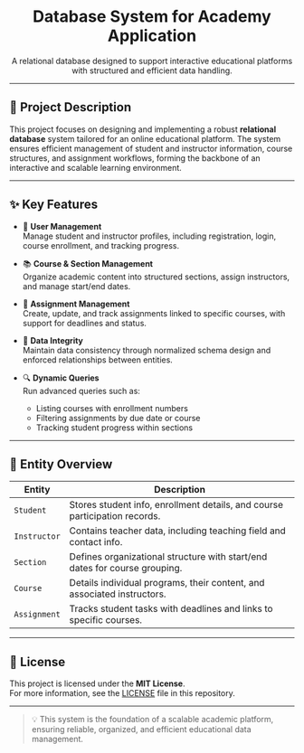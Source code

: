<h1 align="center"> Database System for Academy Application</h1>

<p align="center">
  A relational database designed to support interactive educational platforms with structured and efficient data handling.
</p>

---

## 📘 Project Description

This project focuses on designing and implementing a robust **relational database** system tailored for an online educational platform. The system ensures efficient management of student and instructor information, course structures, and assignment workflows, forming the backbone of an interactive and scalable learning environment.

---

## ✨ Key Features

- 👤 **User Management**  
  Manage student and instructor profiles, including registration, login, course enrollment, and tracking progress.

- 📚 **Course & Section Management**  
  Organize academic content into structured sections, assign instructors, and manage start/end dates.

- 📝 **Assignment Management**  
  Create, update, and track assignments linked to specific courses, with support for deadlines and status.

- 🔐 **Data Integrity**  
  Maintain data consistency through normalized schema design and enforced relationships between entities.

- 🔍 **Dynamic Queries**  
  Run advanced queries such as:
  - Listing courses with enrollment numbers  
  - Filtering assignments by due date or course  
  - Tracking student progress within sections

---

## 🧩 Entity Overview

| Entity      | Description                                                                 |
|-------------|-----------------------------------------------------------------------------|
| `Student`   | Stores student info, enrollment details, and course participation records.  |
| `Instructor`| Contains teacher data, including teaching field and contact info.           |
| `Section`   | Defines organizational structure with start/end dates for course grouping.  |
| `Course`    | Details individual programs, their content, and associated instructors.     |
| `Assignment`| Tracks student tasks with deadlines and links to specific courses.          |

---


## 📄 License

This project is licensed under the **MIT License**.  
For more information, see the [LICENSE](./LICENSE) file in this repository.

---

> 💡 This system is the foundation of a scalable academic platform, ensuring reliable, organized, and efficient educational data management.
